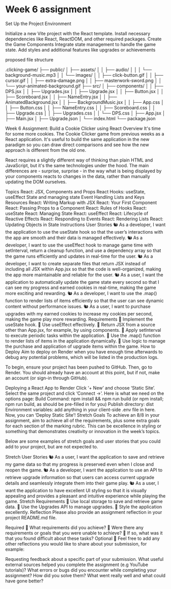 # Week 6 assignment

Set Up the Project Environment

Initialize a new Vite project with the React template.
Install necessary dependencies like React, ReactDOM, and other required packages.
Create the Game Components
Integrate state management to handle the game state.
Add styles and additional features like upgrades or achievements


proposed file structure

.clicking-game/
├── public/
│   ├── assets/
│   │   ├── audio/
│   │   │   └── background-music.mp3
│   │   └── images/
│   │       ├── click-button.gif
│   │       ├── cursor.gif
│   │       ├── extra-damage.png
│   │       ├── masterwork-sword.png
│   │       └── your-animated-background.gif
├── src/
│   ├── components/
│   │   ├── DPS.jsx
│   │   ├── Upgrades.jsx
│   │   ├── Upgrade.jsx
│   │   ├── Button.jsx
│   │   ├── Scoreboard.jsx
│   │   ├── NameEntry.jsx
│   │   ├── AnimatedBackground.jsx
│   │   ├── BackgroundMusic.jsx
│   │   ├── App.css
│   │   ├── Button.css
│   │   ├── NameEntry.css
│   │   ├── Scoreboard.css
│   │   ├── Upgrade.css
│   │   ├── Upgrades.css
│   │   └── DPS.css
│   ├── App.jsx
│   ├── Main.jsx
│   ├── Upgrade.json
│   └── index.html
└── package.json


Week 6 Assignment: Build a Cookie Clicker using React
Overview
It's time for some more cookies. The Cookie Clicker game from previous weeks as a React application. It's useful to build the same application in the new paradigm so you can draw direct comparisons and see how the new approach is different from the old one.

React requires a slightly different way of thinking than plain HTML and JavaScript, but it's the same technologies under the hood. The main differences are - surprise, surprise - in the way what is being displayed by your components reacts to changes in the data, rather than manually updating the DOM ourselves.

Topics
React: JSX, Components and Props
React Hooks: useState, useEffect
State and managing state
Event Handling
Lists and Keys
Resources
React: Writing Markup with JSX
React: Your First Component
React: Passing Props to a Component
React: Rules of Hooks
React: useState
React: Managing State
React: useEffect
React: Lifecycle of Reactive Effects
React: Responding to Events
React: Rendering Lists
React: Updating Objects in State
Instructions
User Stories
🐿️ As a developer, I want the application to use the useState hook so that the user’s interactions with the app are smooth and their data is managed effectively.
🐿️ As a developer, I want to use the useEffect hook to manage game time with setInterval, return a cleanup function, and use a dependency array so that the game runs efficiently and updates in real-time for the user.
🐿️ As a developer, I want to create separate files that return JSX instead of including all JSX within App.jsx so that the code is well-organized, making the app more maintainable and reliable for the user.
🐿️ As a user, I want the application to automatically update the game state every second so that I can see my progress and earned cookies in real-time, making the game more exciting and rewarding.
🐿️ As a developer, I want to use the .map() function to render lists of items efficiently so that the user can see dynamic content without performance issues.
🐿️ As a user, I want to purchase upgrades with my earned cookies to increase my cookies per second, making the game play more rewarding.
Requirements
🎯 Implement the useState hook.
🎯 Use useEffect effectively.
🎯 Return JSX from a source other than App.jsx, for example, by using components.
🎯 Apply setInterval to execute periodic tasks within the application.
🎯 Use the .map() function to render lists of items in the application dynamically.
🎯 Use logic to manage the purchase and application of upgrade items within the game.
How to Deploy
Aim to deploy on Render when you have enough time afterwards to debug any potential problems, which will be listed in the production logs.

To begin, ensure your project has been pushed to GitHub. Then, go to Render. You should already have an account at this point, but if not, make an account (or sign-in through GitHub).

Deploying a React App to Render
Click ‘+ New’ and choose ‘Static Site’.
Select the same project and click ‘Connect →’.
Here is what we need on the options page:
Build Command: npm install && npm run build (or npm install; npm run build, as should be pre-filled in for you)
Publish directory: dist
Environment variables: add anything in your client-side .env file in here.
Now, you can ‘Deploy Static Site’!
Stretch Goals
To achieve an 8/8 in your assignment, aim to achieve all of the requirements, plus some extra goals for each section of the marking rubric. This can be excellence in styling or something that demonstrates creativity or innovation in the week’s topics.

Below are some examples of stretch goals and user stories that you could add to your project, but are not expected to.

Stretch User Stories
🐿️ As a user, I want the application to save and retrieve my game data so that my progress is preserved even when I close and reopen the game.
🐿️ As a developer, I want the application to use an API to retrieve upgrade information so that users can access current upgrade details and seamlessly integrate them into their game play.
🐿️ As a user, I want the application to have excellent UI styling so that it is visually appealing and provides a pleasant and intuitive experience while playing the game.
Stretch Requirements
🏹 Use local storage to save and retrieve game data.
🏹 Use the Upgrades API to manage upgrades.
🏹 Style the application excellently.
Reflection
Please also provide an assignment reflection in your project README.md file.

Required
🎯 What requirements did you achieve?
🎯 Were there any requirements or goals that you were unable to achieve?
🎯 If so, what was it that you found difficult about these tasks?
Optional
🏹 Feel free to add any other reflections you would like to share about your submission, for example:

Requesting feedback about a specific part of your submission.
What useful external sources helped you complete the assignment (e.g YouTube tutorials)?
What errors or bugs did you encounter while completing your assignment? How did you solve them?
What went really well and what could have gone better?
